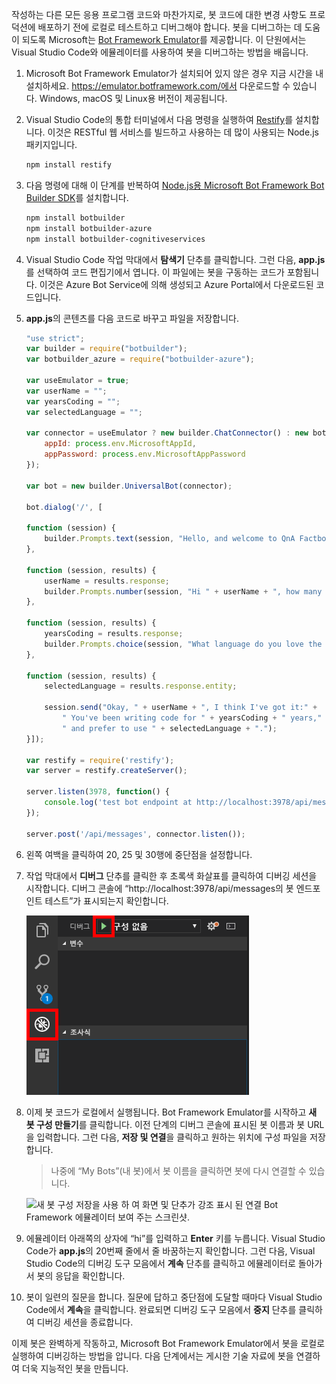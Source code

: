 작성하는 다른 모든 응용 프로그램 코드와 마찬가지로, 봇 코드에 대한 변경 사항도 프로덕션에 배포하기 전에 로컬로 테스트하고 디버그해야 합니다. 봇을 디버그하는 데 도움이 되도록 Microsoft는 [Bot Framework Emulator](https://emulator.botframework.com/)를 제공합니다. 이 단원에서는 Visual Studio Code와 에뮬레이터를 사용하여 봇을 디버그하는 방법을 배웁니다.

1. Microsoft Bot Framework Emulator가 설치되어 있지 않은 경우 지금 시간을 내 설치하세요. https://emulator.botframework.com/에서 다운로드할 수 있습니다. Windows, macOS 및 Linux용 버전이 제공됩니다.

1. Visual Studio Code의 통합 터미널에서 다음 명령을 실행하여 [Restify](http://restify.com/)를 설치합니다. 이것은 RESTful 웹 서비스를 빌드하고 사용하는 데 많이 사용되는 Node.js 패키지입니다.

    ```bash
    npm install restify
    ```

1. 다음 명령에 대해 이 단계를 반복하여 [Node.js용 Microsoft Bot Framework Bot Builder SDK](https://docs.microsoft.com/bot-framework/nodejs/bot-builder-nodejs-quickstart)를 설치합니다.

    ```bash
    npm install botbuilder
    npm install botbuilder-azure
    npm install botbuilder-cognitiveservices
    ```

1. Visual Studio Code 작업 막대에서 **탐색기** 단추를 클릭합니다. 그런 다음, **app.js**를 선택하여 코드 편집기에서 엽니다. 이 파일에는 봇을 구동하는 코드가 포함됩니다. 이것은 Azure Bot Service에 의해 생성되고 Azure Portal에서 다운로드된 코드입니다.

1. **app.js**의 콘텐츠를 다음 코드로 바꾸고 파일을 저장합니다.

    ```JavaScript
    "use strict";
    var builder = require("botbuilder");
    var botbuilder_azure = require("botbuilder-azure");

    var useEmulator = true;
    var userName = "";
    var yearsCoding = "";
    var selectedLanguage = "";

    var connector = useEmulator ? new builder.ChatConnector() : new botbuilder_azure.BotServiceConnector({
        appId: process.env.MicrosoftAppId,
        appPassword: process.env.MicrosoftAppPassword
    });

    var bot = new builder.UniversalBot(connector);

    bot.dialog('/', [

    function (session) {
        builder.Prompts.text(session, "Hello, and welcome to QnA Factbot! What's your name?");
    },

    function (session, results) {
        userName = results.response;
        builder.Prompts.number(session, "Hi " + userName + ", how many years have you been writing code?");
    },

    function (session, results) {
        yearsCoding = results.response;
        builder.Prompts.choice(session, "What language do you love the most?", ["C#", "Python", "Node.js", "Visual FoxPro"]);
    },

    function (session, results) {
        selectedLanguage = results.response.entity;

        session.send("Okay, " + userName + ", I think I've got it:" +
            " You've been writing code for " + yearsCoding + " years," +
            " and prefer to use " + selectedLanguage + ".");
    }]);

    var restify = require('restify');
    var server = restify.createServer();

    server.listen(3978, function() {
        console.log('test bot endpoint at http://localhost:3978/api/messages');
    });

    server.post('/api/messages', connector.listen());
    ```

1. 왼쪽 여백을 클릭하여 20, 25 및 30행에 중단점을 설정합니다.

1. 작업 막대에서 **디버그** 단추를 클릭한 후 초록색 화살표를 클릭하여 디버깅 세션을 시작합니다. 디버그 콘솔에 “http://localhost:3978/api/messages의 봇 엔드포인트 테스트”가 표시되는지 확인합니다.

    ![스크린 샷의 Visual Studio Code 디버그 탐색 항목 및 디버그 [재생] 단추 강조 표시 하는 디버깅 세션을 시작 하는 데 사용 하 여 디버그 시스템을 표시 합니다.](../media/5-vs-launch-debugger.png)

1. 이제 봇 코드가 로컬에서 실행됩니다. Bot Framework Emulator를 시작하고 **새 봇 구성 만들기**를 클릭합니다. 이전 단계의 디버그 콘솔에 표시된 봇 이름과 봇 URL을 입력합니다. 그런 다음, **저장 및 연결**을 클릭하고 원하는 위치에 구성 파일을 저장합니다.

    > 나중에 “My Bots”(내 봇)에서 봇 이름을 클릭하면 봇에 다시 연결할 수 있습니다.

    ![새 봇 구성 저장을 사용 하 여 화면 및 단추가 강조 표시 된 연결 Bot Framework 에뮬레이터 보여 주는 스크린샷.](../media/5-new-bot-configuration.png)

1. 에뮬레이터 아래쪽의 상자에 “hi”를 입력하고 **Enter** 키를 누릅니다. Visual Studio Code가 **app.js**의 20번째 줄에서 줄 바꿈하는지 확인합니다. 그런 다음, Visual Studio Code의 디버깅 도구 모음에서 **계속** 단추를 클릭하고 에뮬레이터로 돌아가서 봇의 응답을 확인합니다.

1. 봇이 일련의 질문을 합니다. 질문에 답하고 중단점에 도달할 때마다 Visual Studio Code에서 **계속**을 클릭합니다. 완료되면 디버깅 도구 모음에서 **중지** 단추를 클릭하여 디버깅 세션을 종료합니다.

이제 봇은 완벽하게 작동하고, Microsoft Bot Framework Emulator에서 봇을 로컬로 실행하여 디버깅하는 방법을 압니다. 다음 단계에서는 게시한 기술 자료에 봇을 연결하여 더욱 지능적인 봇을 만듭니다.